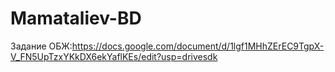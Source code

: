# Mamataliev-BD
Задание ОБЖ:https://docs.google.com/document/d/1lgf1MHhZErEC9TgpX-V_FN5UpTzxYKkDX6ekYaflKEs/edit?usp=drivesdk
